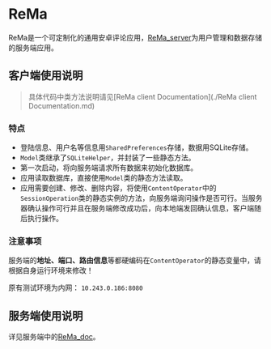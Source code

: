 # ReMa

ReMa是一个可定制化的通用安卓评论应用，[ReMa_server](https://github.com/Karl-Han/ReMa_server)为用户管理和数据存储的服务端应用。


## 客户端使用说明

> 具体代码中类方法说明请见[ReMa client Documentation](./ReMa client Documentation.md)

### 特点

 - 登陆信息、用户名等信息用`SharedPreferences`存储，数据用SQLite存储。
 - `Model`类继承了`SQLiteHelper`，并封装了一些静态方法。
 - 第一次启动，将向服务端请求所有数据来初始化数据库。
 - 应用读取数据库，直接使用`Model`类的静态方法读取。
 - 应用需要创建、修改、删除内容，将使用`ContentOperator`中的`SessionOperation`类的静态实例的方法，向服务端询问操作是否可行。当服务器确认操作可行并且在服务端修改成功后，向本地端发回确认信息，客户端随后执行操作。

### 注意事项

服务端的**地址、端口、路由信息**等都硬编码在`ContentOperator`的静态变量中，请根据自身运行环境来修改！

原有测试环境为内网： `10.243.0.186:8080`



## 服务端使用说明

详见服务端中的[ReMa_doc](https://github.com/Karl-Han/ReMa_server/blob/master/ReMa_doc.pdf)。